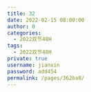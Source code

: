 ```yaml
---
title: 32
date: 2022-02-15 08:00:00
author: 0
categories: 
  - 2022双节48H
tags: 
  - 2022双节48H
private: true
username: jianxin
password: add454
permalink: /pages/362ba8/
---
```


